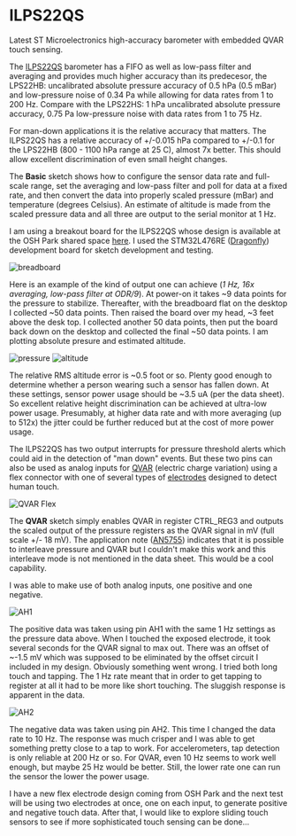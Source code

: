 # ILPS22QS
 Latest ST Microelectronics high-accuracy barometer with embedded QVAR touch sensing.

The [ILPS22QS](https://www.st.com/resource/en/datasheet/ilps22qs.pdf) barometer has a FIFO as well as low-pass filter and averaging and provides much higher accuracy than its predecesor, the LPS22HB: uncalibrated absolute pressure accuracy of 0.5 hPa (0.5 mBar) and low-pressure noise of 0.34 Pa while allowing for data rates from 1 to 200 Hz. Compare with the LPS22HS: 1 hPa uncalibrated absolute pressure accuracy, 0.75 Pa low-pressure noise with data rates from 1 to 75 Hz.

For man-down applications it is the relative accuracy that matters. The ILPS22QS has a relative accuracy of +/-0.015 hPa compared to +/-0.1 for the LPS22HB (800 - 1100 hPa range at 25 C), almost 7x better. This should allow excellent discrimination of even small height changes.

The **Basic** sketch shows how to configure the sensor data rate and full-scale range, set the averaging and low-pass filter and poll for data at a fixed rate, and then convert the data into properly scaled pressure (mBar) and temperature (degrees Celsius). An estimate of altitude is made from the scaled pressure data and all three are output to the serial monitor at 1 Hz.

I am using a breakout board for the ILPS22QS whose design is available at the OSH Park shared space [here](https://oshpark.com/shared_projects/6DSsyPEF). I used the STM32L476RE ([Dragonfly](https://www.tindie.com/products/tleracorp/dragonfly-stm32l47696-development-board/)) development board for sketch development and testing.

![breadboard](https://user-images.githubusercontent.com/6698410/152866710-c6c06b74-30ec-4170-b119-8afecbaef402.jpg)

Here is an example of the kind of output one can achieve (*1 Hz, 16x averaging, low-pass filter at ODR/9*). At power-on it takes ~9 data points for the pressure to stabilize. Thereafter, with the breadboard flat on the desktop I collected ~50 data points. Then raised the board over my head, ~3 feet above the desk top. I collected another 50 data points, then put the board back down on the desktop and collected the final ~50 data points. I am plotting absolute presure and estimated altitude.

![pressure](https://user-images.githubusercontent.com/6698410/152865780-8f2dc6a0-c7d4-4eeb-bbbb-1d0bc9609873.jpg)
![altitude](https://user-images.githubusercontent.com/6698410/152865843-5b3621ef-5f8b-4a50-bf40-e741c761cbbd.jpg)

The relative RMS altitude error is ~0.5 foot or so. Plenty good enough to determine whether a person wearing such a sensor has fallen down. At these settings, sensor power usage should be ~3.5 uA (per the data sheet). So excellent relative height discrimination can be achieved at ultra-low power usage. Presumably, at higher data rate and with more averaging (up to 512x) the jitter could be further reduced but at the cost of more power usage.

The ILPS22QS has two output interrupts for pressure threshold alerts which could aid in the detection of "man down" events. But these two pins can also be used as analog inputs for [QVAR](https://www.st.com/resource/en/application_note/an5755-qvar-sensing-channel--stmicroelectronics.pdf) (electric charge variation) using a flex connector with one of several types of [electrodes](https://oshpark.com/shared_projects/Q802dDIE) designed to detect human touch.

![QVAR Flex](https://user-images.githubusercontent.com/6698410/152896933-a995110e-89d7-4134-a655-0ab321787cdc.jpg)

The **QVAR** sketch simply enables QVAR in register CTRL_REG3 and outputs the scaled output of the pressure registers as the QVAR signal in mV (full scale +/- 18 mV). The application note ([AN5755](https://www.st.com/resource/en/application_note/an5755-qvar-sensing-channel--stmicroelectronics.pdf)) indicates that it is possible to interleave pressure and QVAR but I couldn't make this work and this interleave mode is not mentioned in the data sheet. This would be a cool capability.

I was able to make use of both analog inputs, one positive and one negative.

![AH1](https://user-images.githubusercontent.com/6698410/152895165-3805de8b-382f-4323-8ee6-ae65ade45b0c.jpg)

The positive data was taken using pin AH1 with the same 1 Hz settings as the pressure data above. When I touched the exposed electrode, it took several seconds for the QVAR signal to max out. There was an offset of ~-1.5 mV which was supposed to be eliminated by the offset circuit I included in my design. Obviously something went wrong. I tried both long touch and tapping. The 1 Hz rate meant that in order to get tapping to register at all it had to be more like short touching. The sluggish response is apparent in the data.

![AH2](https://user-images.githubusercontent.com/6698410/152895183-ae8ce84d-d44b-4bc9-a59a-1c27e1e3fb29.jpg)

The negative data was taken using pin AH2. This time I changed the data rate to 10 Hz. The response was much crisper and I was able to get something pretty close to a tap to work. For accelerometers, tap detection is only reliable at 200 Hz or so. For QVAR, even 10 Hz seems to work well enough, but maybe 25 Hz would be better. Still, the lower rate one can run the sensor the lower the power usage.

I have a new flex electrode design coming from OSH Park and the next test will be using two electrodes at once, one on each input, to generate positive and negative touch data. After that, I would like to explore sliding touch sensors to see if more sophisticated touch sensing can be done...
